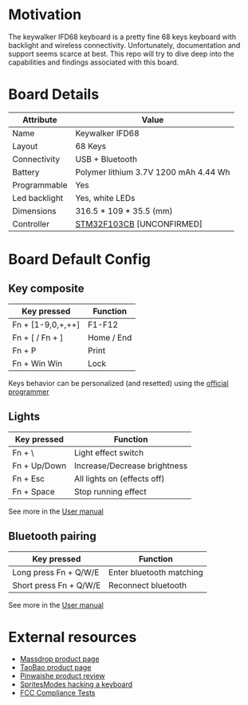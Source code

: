 # Motivation
The keywalker IFD68 keyboard is a pretty fine 68 keys keyboard with backlight and wireless connectivity. Unfortunately, documentation and support seems scarce at best. This repo will try to dive deep into the capabilities and findings associated with this board.

# Board Details

| Attribute | Value |
| --------- | ----- |
| Name | Keywalker IFD68 |
| Layout | 68 Keys |
| Connectivity | USB + Bluetooth |
| Battery | Polymer lithium 3.7V 1200 mAh 4.44 Wh |
| Programmable | Yes |
| Led backlight | Yes, white LEDs |
| Dimensions | 316.5 * 109 * 35.5 (mm) |
| Controller | [STM32F103CB](http://www.st.com/content/st_com/en/products/microcontrollers/stm32-32-bit-arm-cortex-mcus/stm32-mainstream-mcus/stm32f1-series/stm32f103/stm32f103cb.html) [UNCONFIRMED] |

# Board Default Config

## Key composite

| Key pressed |  Function |
| ----------- | --------- |
| Fn + [1-9,0,+,++] | F1-F12 |
| Fn + [ / Fn + ] | Home / End |
| Fn + P | Print |
| Fn + Win Win | Lock |

Keys behavior can be personalized (and resetted) using the [official programmer](https://github.com/GonzaloAlvarez/ifd68/tree/master/software/original/programmer)

## Lights

| Key pressed |  Function |
| ----------- | --------- |
| Fn + \ | Light effect switch |
| Fn + Up/Down | Increase/Decrease brightness |
| Fn + Esc | All lights on (effects off) |
| Fn + Space | Stop running effect |

See more in the [User manual](https://github.com/GonzaloAlvarez/ifd68/blob/master/media/docs/IFD68-User-Manual.pdf)

## Bluetooth pairing
| Key pressed |  Function |
| ----------- | --------- |
| Long press Fn + Q/W/E | Enter bluetooth matching |
| Short press Fn + Q/W/E | Reconnect bluetooth |

See more in the [User manual](https://github.com/GonzaloAlvarez/ifd68/blob/master/media/docs/IFD68-User-Manual.pdf)

# External resources

* [Massdrop product page](https://www.massdrop.com/buy/keywalker-68-bluetooth-mechanical-keyboard)
* [TaoBao product page](https://world.taobao.com/item/555743764637.htm?spm=a312a.7700714.0.0.6419a3bc50V5PL)
* [Pinwaishe product review](http://www.pinwaishe.com/wspc/19828.html)
* [SpritesModes hacking a keyboard](https://spritesmods.com/?art=rapidisnake)
* [FCC Compliance Tests](https://fccid.io/2AMOT-IFD-68)
